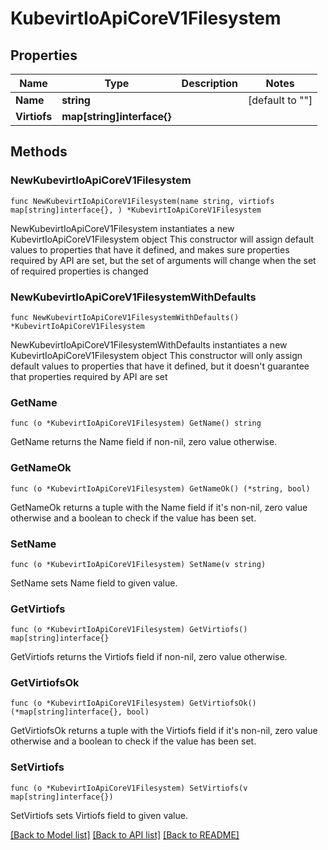 # KubevirtIoApiCoreV1Filesystem

## Properties

Name | Type | Description | Notes
------------ | ------------- | ------------- | -------------
**Name** | **string** |  | [default to ""]
**Virtiofs** | **map[string]interface{}** |  | 

## Methods

### NewKubevirtIoApiCoreV1Filesystem

`func NewKubevirtIoApiCoreV1Filesystem(name string, virtiofs map[string]interface{}, ) *KubevirtIoApiCoreV1Filesystem`

NewKubevirtIoApiCoreV1Filesystem instantiates a new KubevirtIoApiCoreV1Filesystem object
This constructor will assign default values to properties that have it defined,
and makes sure properties required by API are set, but the set of arguments
will change when the set of required properties is changed

### NewKubevirtIoApiCoreV1FilesystemWithDefaults

`func NewKubevirtIoApiCoreV1FilesystemWithDefaults() *KubevirtIoApiCoreV1Filesystem`

NewKubevirtIoApiCoreV1FilesystemWithDefaults instantiates a new KubevirtIoApiCoreV1Filesystem object
This constructor will only assign default values to properties that have it defined,
but it doesn't guarantee that properties required by API are set

### GetName

`func (o *KubevirtIoApiCoreV1Filesystem) GetName() string`

GetName returns the Name field if non-nil, zero value otherwise.

### GetNameOk

`func (o *KubevirtIoApiCoreV1Filesystem) GetNameOk() (*string, bool)`

GetNameOk returns a tuple with the Name field if it's non-nil, zero value otherwise
and a boolean to check if the value has been set.

### SetName

`func (o *KubevirtIoApiCoreV1Filesystem) SetName(v string)`

SetName sets Name field to given value.


### GetVirtiofs

`func (o *KubevirtIoApiCoreV1Filesystem) GetVirtiofs() map[string]interface{}`

GetVirtiofs returns the Virtiofs field if non-nil, zero value otherwise.

### GetVirtiofsOk

`func (o *KubevirtIoApiCoreV1Filesystem) GetVirtiofsOk() (*map[string]interface{}, bool)`

GetVirtiofsOk returns a tuple with the Virtiofs field if it's non-nil, zero value otherwise
and a boolean to check if the value has been set.

### SetVirtiofs

`func (o *KubevirtIoApiCoreV1Filesystem) SetVirtiofs(v map[string]interface{})`

SetVirtiofs sets Virtiofs field to given value.



[[Back to Model list]](../README.md#documentation-for-models) [[Back to API list]](../README.md#documentation-for-api-endpoints) [[Back to README]](../README.md)


